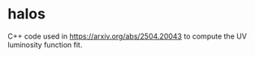 # halos
 C++ code used in https://arxiv.org/abs/2504.20043 to compute the UV luminosity function fit. 
